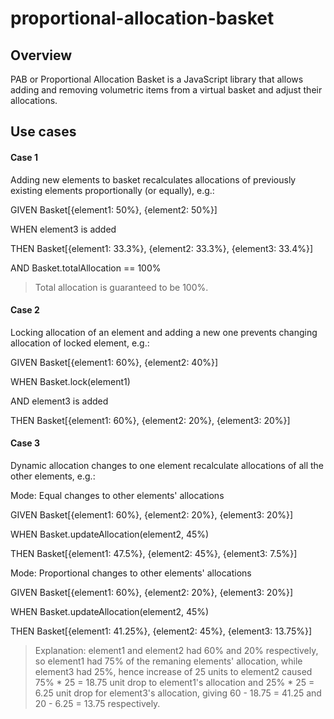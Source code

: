 # proportional-allocation-basket

## Overview

PAB or Proportional Allocation Basket is a JavaScript library that allows adding and removing volumetric items from a virtual basket and adjust their allocations.

## Use cases

#### Case 1
Adding new elements to basket recalculates allocations of previously existing elements proportionally (or equally), e.g.:

GIVEN Basket[{element1: 50%}, {element2: 50%}]

WHEN  element3 is added

THEN  Basket[{element1: 33.3%}, {element2: 33.3%}, {element3: 33.4%}]

AND   Basket.totalAllocation == 100%


> Total allocation is guaranteed to be 100%.



#### Case 2
Locking allocation of an element and adding a new one prevents changing allocation of locked element, e.g.:


GIVEN Basket[{element1: 60%}, {element2: 40%}]

WHEN  Basket.lock(element1)

AND   element3 is added

THEN  Basket[{element1: 60%}, {element2: 20%}, {element3: 20%}]



#### Case 3
Dynamic allocation changes to one element recalculate allocations of all the other elements, e.g.:

Mode: Equal changes to other elements' allocations

GIVEN Basket[{element1: 60%}, {element2: 20%}, {element3: 20%}]

WHEN  Basket.updateAllocation(element2, 45%)

THEN  Basket[{element1: 47.5%}, {element2: 45%}, {element3: 7.5%}]


Mode: Proportional changes to other elements' allocations

GIVEN Basket[{element1: 60%}, {element2: 20%}, {element3: 20%}]

WHEN  Basket.updateAllocation(element2, 45%)

THEN  Basket[{element1: 41.25%}, {element2: 45%}, {element3: 13.75%}]

> Explanation: element1 and element2 had 60% and 20% respectively, so element1 had 75% of the remaning elements' allocation, while element3 had 25%, hence increase of 25 units to element2 caused 75% * 25 = 18.75 unit drop to element1's allocation and 25% * 25 = 6.25 unit drop for element3's allocation, giving 60 - 18.75 = 41.25 and 20 - 6.25 = 13.75 respectively.

